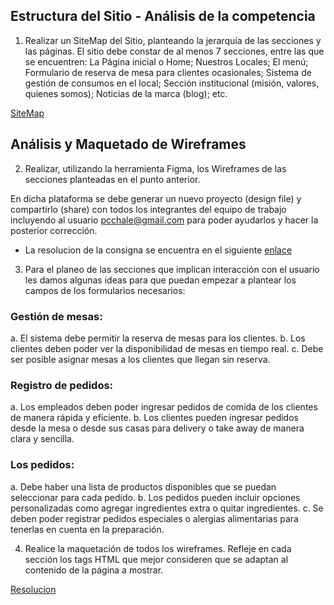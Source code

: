## Estructura del Sitio - Análisis de la competencia

1. Realizar un SiteMap del Sitio, planteando la jerarquía de las secciones y las páginas. El sitio debe constar de al menos 7 secciones, entre las que se encuentren: La Página inicial o Home; Nuestros Locales; El menú; Formulario de reserva de mesa para clientes ocasionales; Sistema de gestión de consumos en el local; Sección institucional (misión, valores, quienes somos); Noticias de la marca (blog);  etc. 

[SiteMap](/TP%201%20Maquetado%20Web/SiteMap.jpg)

## Análisis y Maquetado de Wireframes

2. Realizar, utilizando la herramienta Figma, los Wireframes de las secciones planteadas en el punto anterior.

En dicha plataforma se debe generar un nuevo proyecto (design file) y compartirlo (share) con todos los integrantes del equipo de trabajo incluyendo al usuario pcchale@gmail.com para poder ayudarlos y hacer la posterior corrección.

- La resolucion de la consigna se encuentra en el siguiente [enlace](https://www.figma.com/file/inLYqyIMxmiy6WxPlx6cey/wireframe-grupo-paw?type=design&node-id=106-21&mode=design&t=vSd7L3pOcuZodUKa-0)

3. Para el planeo de las secciones que implican interacción con el usuario les damos algunas ideas para que puedan empezar a plantear los campos de los formularios necesarios:

### Gestión de mesas:

a. El sistema debe permitir la reserva de mesas para los clientes.
b. Los clientes deben poder ver la disponibilidad de mesas en tiempo real.
c. Debe ser posible asignar mesas a los clientes que llegan sin reserva.

### Registro de pedidos:

a. Los empleados deben poder ingresar pedidos de comida de los clientes de manera rápida y eficiente.
b. Los clientes pueden ingresar pedidos desde la mesa o desde sus casas para delivery o take away de manera clara y sencilla.

### Los pedidos:

a. Debe haber una lista de productos disponibles que se puedan seleccionar para cada pedido.
b. Los pedidos pueden incluir opciones personalizadas como agregar ingredientes extra o quitar ingredientes.
c. Se deben poder registrar pedidos especiales o alergias alimentarias para tenerlas en cuenta en la preparación.

4. Realice la maquetación de todos los wireframes. Refleje en cada sección los tags HTML que mejor consideren que se adaptan al contenido de la página a mostrar.

[Resolucion](/TP%201%20Maquetado%20Web/maquetado)


